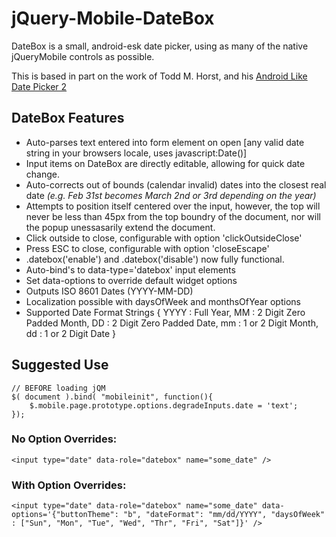 jQuery-Mobile-DateBox
=====================

DateBox is a small, android-esk date picker, using as many of the native 
jQueryMobile controls as possible.

This is based in part on the work of Todd M. Horst, and his [Android Like Date Picker 2](http://toddmhorst.wordpress.com/2010/12/30/android-like-date-picker-with-jquery-mobile-2/)


DateBox Features
----------------

* Auto-parses text entered into form element on open [any valid date string in your browsers locale, uses javascript:Date()]
* Input items on DateBox are directly editable, allowing for quick date change.
* Auto-corrects out of bounds (calendar invalid) dates into the closest real date *(e.g. Feb 31st becomes March 2nd or 3rd depending on the year)*
* Attempts to position itself centered over the input, however, the top will never be less than 45px from the top boundry of the document, nor will the popup unessasarily extend the document.
* Click outside to close, configurable with option 'clickOutsideClose'
* Press ESC to close, configurable with option 'closeEscape' 
* .datebox('enable') and .datebox('disable') now fully functional.
* Auto-bind's to data-type='datebox' input elements
* Set data-options to override default widget options
* Outputs ISO 8601 Dates (YYYY-MM-DD)
* Localization possible with daysOfWeek and monthsOfYear options
* Supported Date Format Strings { YYYY : Full Year, MM : 2 Digit Zero Padded Month, DD : 2 Digit Zero Padded Date, mm : 1 or 2 Digit Month, dd : 1 or 2 Digit Date }

Suggested Use
-------------

	// BEFORE loading jQM
	$( document ).bind( "mobileinit", function(){
		$.mobile.page.prototype.options.degradeInputs.date = 'text';
	});

### No Option Overrides:
		
	<input type="date" data-role="datebox" name="some_date" />
		
### With Option Overrides:
	
	<input type="date" data-role="datebox" name="some_date" data-options='{"buttonTheme": "b", "dateFormat": "mm/dd/YYYY", "daysOfWeek" : ["Sun", "Mon", "Tue", "Wed", "Thr", "Fri", "Sat"]}' />
